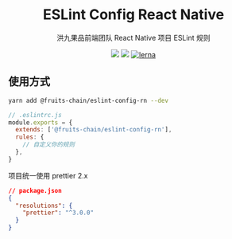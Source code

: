 <h1 align="center">ESLint Config React Native</h1>

<div align="center">
洪九果品前端团队 React Native 项目 ESLint 规则
</div>

[eslint-config-rn]: https://www.npmjs.com/package/@fruits-chain/eslint-config-rn

<div align="center">

[![](https://img.shields.io/npm/v/@fruits-chain/eslint-config-rn)][eslint-config-rn]
[![](https://img.shields.io/npm/dm/@fruits-chain/eslint-config-rn.svg)][eslint-config-rn]
[![lerna](https://img.shields.io/badge/maintained%20with-lerna-cc00ff.svg)](https://lerna.js.org/)

</div>

## 使用方式

```bash
yarn add @fruits-chain/eslint-config-rn --dev
```

```js
// .eslintrc.js
module.exports = {
  extends: ['@fruits-chain/eslint-config-rn'],
  rules: {
    // 自定义你的规则
  },
}
```

项目统一使用 prettier 2.x

```json
// package.json
{
  "resolutions": {
    "prettier": "^3.0.0"
  }
}
```
